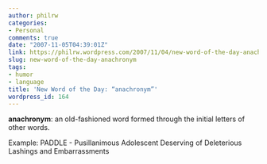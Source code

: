 ```yaml
---
author: philrw
categories:
- Personal
comments: true
date: "2007-11-05T04:39:01Z"
link: https://philrw.wordpress.com/2007/11/04/new-word-of-the-day-anachronym/
slug: new-word-of-the-day-anachronym
tags:
- humor
- language
title: 'New Word of the Day: “anachronym”'
wordpress_id: 164
---
```


**anachronym**: an old-fashioned word formed through the initial letters of other words.


Example: PADDLE - Pusillanimous Adolescent Deserving of Deleterious Lashings and Embarrassments
